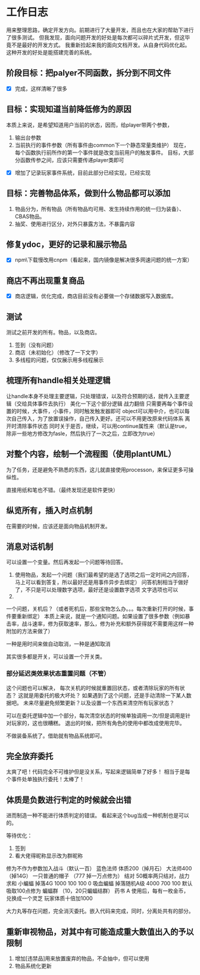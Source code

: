 # 工作日志
用来整理思路，确定开发方向。前期进行了大量开发，而且也在大家的帮助下进行了很多测试。
但我发现，面向问题开发的好处是每次都可以碎片式开发，但这毕竟不是最好的开发方式。
我重新捡起来我的面向文档开发。从自身代码优化起。这种开发的好处是能搭建完善的系统。

## 阶段目标：把palyer不同函数，拆分到不同文件
- [x] 完成，这样清晰了很多

## 目标：实现知道当前降低修为的原因
本质上来说，是希望知道用户当前的状态，因而，给player带两个参数，
1. 输出台参数
2. 当前执行的事件参数（所有事件由common下一个静态常量类维护）
现在，每个函数执行前所作的第一个事件就是改变当前用户的触发事件。
目标，大部分函数传参之间，应该只需要传递player类即可
- [x] 增加了记录玩家事件系统，目前此部分已经实现，已经实现
## 目标：完善物品体系，做到什么物品都可以添加
1. 物品分为，所有物品（所有物品均可用、发生持续作用的统一归为装备）、CBAS物品。
2. 抽奖、使用进行区分，对外只暴露方法，不暴露内容

## 修复ydoc，更好的记录和展示物品
- [x] npm\下载慢改用cnpm（看起来，国内镜像是解决很多网速问题的统一方案）

## 商店不再出现重复商品
- [x] 商店逻辑，优化完成，商店目前没有必要做一个存储数据写入数据库。

## 测试
测试之前开发的所有。物品，以及商店。
1. 签到（没有问题）
2. 商店（未初始化）（修改了一下文字）
3. 多线程的问题，仅仅展示用多线程展示


## 梳理所有handle相关处理逻辑
让handle本身不处理主要逻辑，只处理错误，以及符合预期的话，就传入主要逻辑（交给具体事件去执行）
美化一下这个部分逻辑
战力翻倍
只需要再每个事件设置的时候，大事件，小事件，同时触发触发器即可
object可以用中介，也可以每次自己传入，为了放置误操作，自己传入更好。还可以不用更改原来代码体系
离开时清除事件状态
同时关于是否，继续，可以用continue属性来（默认是true，除非一些地方修改为fasle，然后执行了一次之后，立即改为true）

## 对整个内容，绘制一个流程图（使用plantUML）
为了任务，还是避免不熟悉的东西，这儿就直接使用processon，来保证更多可操纵性。

直接用纸和笔也不错。（最终发现还是软件更快）

## 纵览所有，插入时点机制
在需要的时候，应该还是面向物品机制开发。

## 消息对话机制
可以设置一个变量。然后再发起一个问题等待回答。
1. 使用物品，发起一个问题（我们最希望的是选了选项之后一定时间之内回答，马上可以看到答复，所以最好还是用事件异步去绑定） 问答机制相当于做好了，不只是可以处理数字选项，最好还是设置数字选项 文字选项也可以
2. 

一个问题，关机后？（或者死机后，那些宝物怎么办。。。每次重新打开的时候，事件要重新绑定）
本质上来说，就是一个通知问题。如果设置了很多参数（例如暴击率，战斗速率，修为获取速率，那么，修为补充和额外获得就不需要用这样一种附加的方法来做了）

一种是用时间来做自动取消，一种是通知取消

其实很多都是开关，可以设置一个开关类。

### 部分延迟类效果状态重置问题（不管）
这个问题也可以解决，
每次关机的时候就重置回状态，或者清除玩家的所有状态？
这就是用委托的极大坏处？
如果遇到了这个问题，还是手动清除一下某人数据吧。
未来尽量避免频繁更新？以及设置一个东西来清空所有玩家状态？

可以在委托逻辑中加一个部分，每次清空状态的时候单独调用一次/但是调用是针对玩家的，这也很糟糕。
退出的时候，把所有角色的使用中都改成使用完毕。

不做装备系统了。借助就有物品系统即可。

## 完全放弃委托
太爽了吧！代码完全不可维护但是没关系，写起来逻辑简单了好多！
相当于是每个事件处单独执行委托！太棒了！

## 体质是负数进行判定的时候就会出错
进而制造一种不能进行体质判定的错误。
看起来这个bug当成一种机制也是可以的。


等待优化：
1. 签到
2. 看大佬得昵称显示改为群昵称

修为不作为参数加入战斗（默认一百）
蓝色法师 体质200（掉月石）
大法师400（掉14G）
一只普通的帽子 （777 掉一万点修为）
结对 50概率两只结对，战力求和
小蝙蝠 掉落4G 1000 100 100 0
吸血蝙蝠 掉落随机A级 4000 700   100  默认吸取100点修为
蝙蝠群  （10，20只蝙蝠结群）
药书 A  使用后，每有一枚金币，兑换成一个灵芝
玩家体质十倍加1000

大力丸等存在问题，完全消灭委托。嵌入代码来完成，同时，分离处共有的部分。

## 重新审视物品，对其中有可能造成重大数值出入的予以限制

1. 增加[违禁品]用来放置废弃的物品，不会抽中，但可以使用
2. 物品系统化更新



